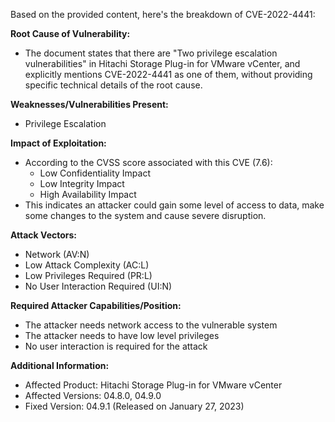 Based on the provided content, here's the breakdown of CVE-2022-4441:

**Root Cause of Vulnerability:**
- The document states that there are "Two privilege escalation vulnerabilities" in Hitachi Storage Plug-in for VMware vCenter, and explicitly mentions CVE-2022-4441 as one of them, without providing specific technical details of the root cause.

**Weaknesses/Vulnerabilities Present:**
- Privilege Escalation

**Impact of Exploitation:**
- According to the CVSS score associated with this CVE (7.6):
  - Low Confidentiality Impact
  - Low Integrity Impact
  - High Availability Impact
- This indicates an attacker could gain some level of access to data, make some changes to the system and cause severe disruption.

**Attack Vectors:**
- Network (AV:N)
- Low Attack Complexity (AC:L)
- Low Privileges Required (PR:L)
- No User Interaction Required (UI:N)

**Required Attacker Capabilities/Position:**
- The attacker needs network access to the vulnerable system
- The attacker needs to have low level privileges
- No user interaction is required for the attack

**Additional Information:**
- Affected Product: Hitachi Storage Plug-in for VMware vCenter
- Affected Versions: 04.8.0, 04.9.0
- Fixed Version: 04.9.1 (Released on January 27, 2023)